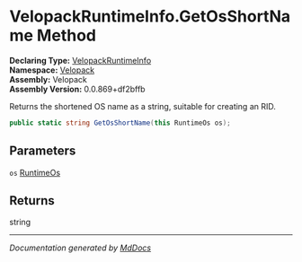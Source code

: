 ﻿<!--  
  <auto-generated>   
    The contents of this file were generated by a tool.  
    Changes to this file may be list if the file is regenerated  
  </auto-generated>   
-->

# VelopackRuntimeInfo.GetOsShortName Method

**Declaring Type:** [VelopackRuntimeInfo](../index.md)  
**Namespace:** [Velopack](../../index.md)  
**Assembly:** Velopack  
**Assembly Version:** 0.0.869+df2bffb

Returns the shortened OS name as a string, suitable for creating an RID.

```csharp
public static string GetOsShortName(this RuntimeOs os);
```

## Parameters

`os`  [RuntimeOs](../../RuntimeOs/index.md)

## Returns

string

___

*Documentation generated by [MdDocs](https://github.com/ap0llo/mddocs)*
